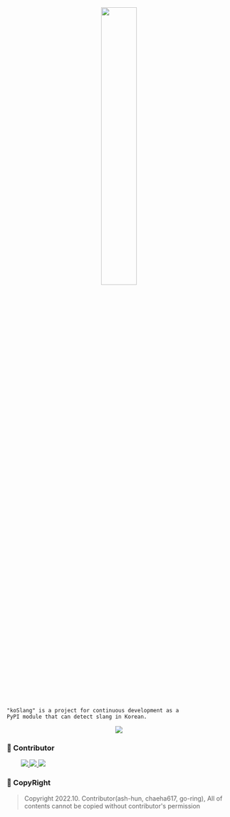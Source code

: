 <div align="center">
 <img width="40%" src="https://user-images.githubusercontent.com/32566767/199652927-29a44fef-9b94-4d7c-84ff-3eb4e53e9655.png"/>
</div>


    "koSlang" is a project for continuous development as a 
    PyPI module that can detect slang in Korean.


<div align="center">
  <img src="https://img.shields.io/badge/ Python v3.10.0-3776AB?style=flat&logo=Python&logoColor=ffffff">
<!--   <img src="https://img.shields.io/badge/ Tensorflow v2.5.0-FF6F00?style=flat&logo=tensorflow&logoColor=ffffff"> -->
</div>

### 🐸 Contributor

<div>
&nbsp;&nbsp;&nbsp;&nbsp;&nbsp;&nbsp;&nbsp;
 <a href="https://github.com/ash-hun" align="center">
       <img src=https://img.shields.io/badge/Ash_hun-000000?style=flat-square/>
 </a>
 <a href="https://github.com/chaeha617" align="center">
       <img src=https://img.shields.io/badge/chaeha617-e67c7c?style=flat-square/>
 </a>
 <a href="https://github.com/go-ring" align="center">
       <img src=https://img.shields.io/badge/LeeGaEun-7dd600?style=flat-square/>
 </a>
</div>


### 📑 CopyRight
> Copyright 2022.10. Contributor(ash-hun, chaeha617, go-ring), All of contents cannot be copied without contributor's permission
